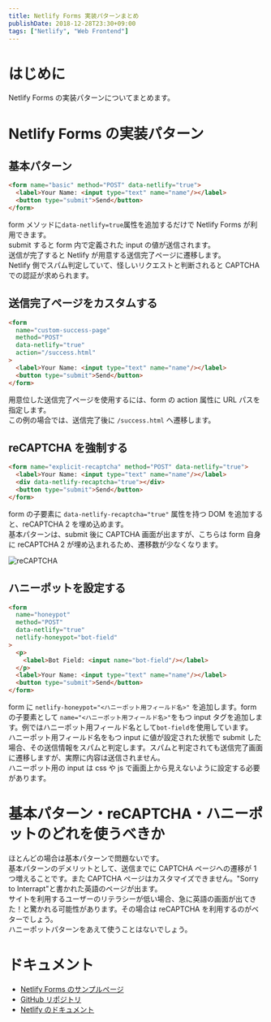 ```yaml
---
title: Netlify Forms 実装パターンまとめ
publishDate: 2018-12-28T23:30+09:00
tags: ["Netlify", "Web Frontend"]
---
```


# はじめに

Netlify Forms の実装パターンについてまとめます。

# Netlify Forms の実装パターン

## 基本パターン

```html
<form name="basic" method="POST" data-netlify="true">
  <label>Your Name: <input type="text" name="name"/></label>
  <button type="submit">Send</button>
</form>
```

form メソッドに`data-netlify=true`属性を追加するだけで Netlify Forms が利用できます。  
submit すると form 内で定義された input の値が送信されます。  
送信が完了すると Netlify が用意する送信完了ページに遷移します。  
Netlify 側でスパム判定していて、怪しいリクエストと判断されると CAPTCHA での認証が求められます。

## 送信完了ページをカスタムする

```html
<form
  name="custom-success-page"
  method="POST"
  data-netlify="true"
  action="/success.html"
>
  <label>Your Name: <input type="text" name="name"/></label>
  <button type="submit">Send</button>
</form>
```

用意位した送信完了ページを使用するには、form の action 属性に URL パスを指定します。  
この例の場合では、送信完了後に `/success.html` へ遷移します。

## reCAPTCHA を強制する

```html
<form name="explicit-recaptcha" method="POST" data-netlify="true">
  <label>Your Name: <input type="text" name="name"/></label>
  <div data-netlify-recaptcha="true"></div>
  <button type="submit">Send</button>
</form>
```

form の子要素に `data-netlify-recaptcha="true"` 属性を持つ DOM を追加すると、reCAPTCHA 2 を埋め込めます。  
基本パターンは、submit 後に CAPTCHA 画面が出ますが、こちらは form 自身に reCAPTCHA 2 が埋め込まれるため、遷移数が少なくなります。

![reCAPTCHA](//images.ctfassets.net/sa46287w9bii/2swBoZ9F1qapr1lSlEBrHl/afe239c9ea3a4bd42aa764321fe0802f/recaptcha.png)

## ハニーポットを設定する

```html
<form
  name="honeypot"
  method="POST"
  data-netlify="true"
  netlify-honeypot="bot-field"
>
  <p>
    <label>Bot Field: <input name="bot-field"/></label>
  </p>
  <label>Your Name: <input type="text" name="name"/></label>
  <button type="submit">Send</button>
</form>
```

form に `netlify-honeypot="<ハニーポット用フィールド名>"` を追加します。form の子要素として `name="<ハニーポット用フィールド名>"`をもつ input タグを追加します。例ではハニーポット用フィールド名として`bot-field`を使用しています。  
ハニーポット用フィールド名をもつ input に値が設定された状態で submit した場合、その送信情報をスパムと判定します。スパムと判定されても送信完了画面に遷移しますが、実際に内容は送信されません。  
ハニーポット用の input は css や js で画面上から見えないように設定する必要があります。

# 基本パターン・reCAPTCHA・ハニーポットのどれを使うべきか

ほとんどの場合は基本パターンで問題ないです。  
基本パターンのデメリットとして、送信までに CAPTCHA ページへの遷移が 1 つ増えることです。また CAPTCHA ページはカスタマイズできません。"Sorry to Interrapt"と書かれた英語のページが出ます。  
サイトを利用するユーザーのリテラシーが低い場合、急に英語の画面が出てきた！と驚かれる可能性があります。その場合は reCAPTCHA を利用するのがベターでしょう。  
ハニーポットパターンをあえて使うことはないでしょう。

# ドキュメント

- [Netlify Forms のサンプルページ](https://forms-sample.netlify.com/)
- [GitHub リポジトリ](https://github.com/70-10/netlify-forms-sample)
- [Netlify のドキュメント](https://www.netlify.com/docs/form-handling/)
